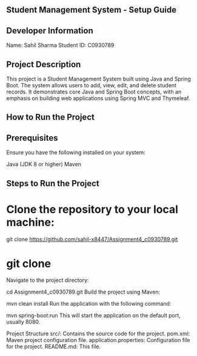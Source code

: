 ## Student Management System - Setup Guide
## Developer Information
Name: Sahil Sharma
Student ID: C0930789
## Project Description
This project is a Student Management System built using Java and Spring Boot. The system allows users to add, view, edit, and delete student records. It demonstrates core Java and Spring Boot concepts, with an emphasis on building web applications using Spring MVC and Thymeleaf.

## How to Run the Project
## Prerequisites
Ensure you have the following installed on your system:

Java (JDK 8 or higher)
Maven
## Steps to Run the Project
# Clone the repository to your local machine:
git clone https://github.com/sahil-x8447/Assignment4_c0930789.git

# git clone 
Navigate to the project directory:


cd Assignment4_c0930789.git
Build the project using Maven:


mvn clean install
Run the application with the following command:


mvn spring-boot:run
This will start the application on the default port, usually 8080.

Project Structure
src/: Contains the source code for the project.
pom.xml: Maven project configuration file.
application.properties: Configuration file for the project.
README.md: This file.

